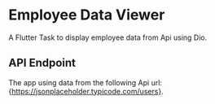 # Employee Data Viewer

A Flutter Task to display employee data from Api using Dio.
## API Endpoint

The app using data from the following Api url: {https://jsonplaceholder.typicode.com/users}.